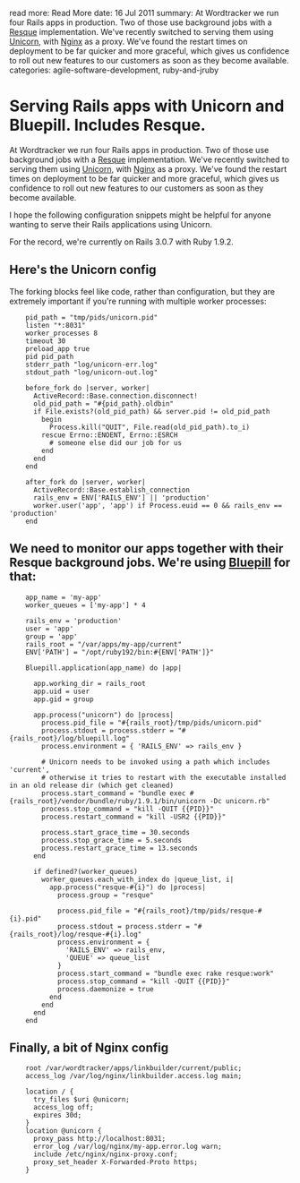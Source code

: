read more: Read More
date: 16 Jul 2011
summary: At Wordtracker we run four Rails apps in production. Two of those use background jobs with a [Resque](https://github.com/defunkt/resque) implementation. We've recently switched to serving them using [Unicorn](http://unicorn.bogomips.org), with [Nginx](http://nginx.net) as a proxy. We've found the restart times on deployment to be far quicker and more graceful, which gives us confidence to roll out new features to our customers as soon as they become available.
categories: agile-software-development, ruby-and-jruby

# Serving Rails apps with Unicorn and Bluepill. Includes Resque.

At Wordtracker we run four Rails apps in production. Two of those use background jobs with a [Resque](https://github.com/defunkt/resque) implementation. We've recently switched to serving them using [Unicorn](http://unicorn.bogomips.org), with [Nginx](http://nginx.net) as a proxy. We've found the restart times on deployment to be far quicker and more graceful, which gives us confidence to roll out new features to our customers as soon as they become available.

I hope the following configuration snippets might be helpful for anyone wanting to serve their Rails applications using Unicorn.

For the record, we're currently on Rails 3.0.7 with Ruby 1.9.2.

## Here's the Unicorn config

The forking blocks feel like code, rather than configuration, but they are extremely important if you're running with multiple worker processes:

        pid_path = "tmp/pids/unicorn.pid"
        listen "*:8031"
        worker_processes 8
        timeout 30
        preload_app true
        pid pid_path
        stderr_path "log/unicorn-err.log"
        stdout_path "log/unicorn-out.log"

        before_fork do |server, worker|
          ActiveRecord::Base.connection.disconnect!
          old_pid_path = "#{pid_path}.oldbin"
          if File.exists?(old_pid_path) && server.pid != old_pid_path
            begin
              Process.kill("QUIT", File.read(old_pid_path).to_i)
            rescue Errno::ENOENT, Errno::ESRCH
              # someone else did our job for us
            end
          end
        end

        after_fork do |server, worker|
          ActiveRecord::Base.establish_connection
          rails_env = ENV['RAILS_ENV'] || 'production'
          worker.user('app', 'app') if Process.euid == 0 && rails_env == 'production'
        end

## We need to monitor our apps together with their Resque background jobs. We're using [Bluepill](https://github.com/arya/bluepill) for that:

        app_name = 'my-app'
        worker_queues = ['my-app'] * 4
        
        rails_env = 'production'
        user = 'app'
        group = 'app'
        rails_root = "/var/apps/my-app/current"
        ENV['PATH'] = "/opt/ruby192/bin:#{ENV['PATH']}"

        Bluepill.application(app_name) do |app|

          app.working_dir = rails_root
          app.uid = user
          app.gid = group

          app.process("unicorn") do |process|
            process.pid_file = "#{rails_root}/tmp/pids/unicorn.pid"
            process.stdout = process.stderr = "#{rails_root}/log/bluepill.log"
            process.environment = { 'RAILS_ENV' => rails_env }

            # Unicorn needs to be invoked using a path which includes 'current', 
            # otherwise it tries to restart with the executable installed in an old release dir (which get cleaned)
            process.start_command = "bundle exec #{rails_root}/vendor/bundle/ruby/1.9.1/bin/unicorn -Dc unicorn.rb"
            process.stop_command = "kill -QUIT {{PID}}"
            process.restart_command = "kill -USR2 {{PID}}"

            process.start_grace_time = 30.seconds
            process.stop_grace_time = 5.seconds
            process.restart_grace_time = 13.seconds
          end

          if defined?(worker_queues)
            worker_queues.each_with_index do |queue_list, i|
              app.process("resque-#{i}") do |process|
                process.group = "resque"

                process.pid_file = "#{rails_root}/tmp/pids/resque-#{i}.pid"
                process.stdout = process.stderr = "#{rails_root}/log/resque-#{i}.log"
                process.environment = {
                  'RAILS_ENV' => rails_env, 
                  'QUEUE' => queue_list
                }
                process.start_command = "bundle exec rake resque:work"
                process.stop_command = "kill -QUIT {{PID}}"
                process.daemonize = true
              end
            end
          end
        end
        
## Finally, a bit of Nginx config

        root /var/wordtracker/apps/linkbuilder/current/public;
        access_log /var/log/nginx/linkbuilder.access.log main;

        location / {
          try_files $uri @unicorn;
          access_log off;
          expires 30d;
        }
        location @unicorn {
          proxy_pass http://localhost:8031;
          error_log /var/log/nginx/my-app.error.log warn;
          include /etc/nginx/nginx-proxy.conf;
          proxy_set_header X-Forwarded-Proto https;
        }
